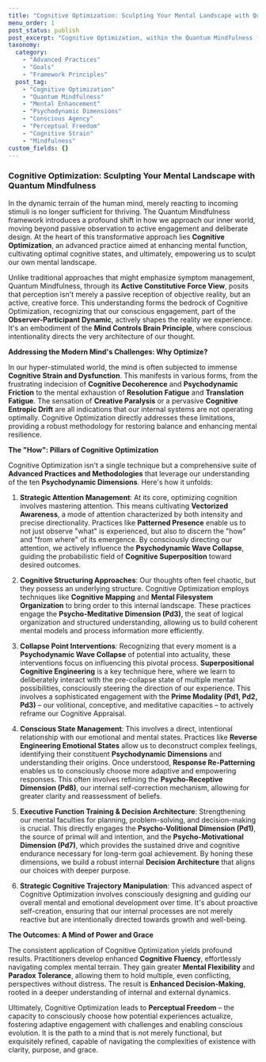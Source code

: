 ```yaml
---
title: "Cognitive Optimization: Sculpting Your Mental Landscape with Quantum Mindfulness"
menu_order: 1
post_status: publish
post_excerpt: "Cognitive Optimization, within the Quantum Mindfulness framework, is an advanced practice for enhancing mental function and cultivating optimal cognitive states. It moves beyond passive acceptance, empowering individuals to actively sculpt their internal reality and overcome cognitive strain by consciously engaging with the psychodynamic dimensions of consciousness."
taxonomy:
  category:
    - "Advanced Practices"
    - "Goals"
    - "Framework Principles"
  post_tag:
    - "Cognitive Optimization"
    - "Quantum Mindfulness"
    - "Mental Enhancement"
    - "Psychodynamic Dimensions"
    - "Conscious Agency"
    - "Perceptual Freedom"
    - "Cognitive Strain"
    - "Mindfulness"
custom_fields: {}
---
```


### Cognitive Optimization: Sculpting Your Mental Landscape with Quantum Mindfulness

In the dynamic terrain of the human mind, merely reacting to incoming stimuli is no longer sufficient for thriving. The Quantum Mindfulness framework introduces a profound shift in how we approach our inner world, moving beyond passive observation to active engagement and deliberate design. At the heart of this transformative approach lies **Cognitive Optimization**, an advanced practice aimed at enhancing mental function, cultivating optimal cognitive states, and ultimately, empowering us to sculpt our own mental landscape.

Unlike traditional approaches that might emphasize symptom management, Quantum Mindfulness, through its **Active Constitutive Force View**, posits that perception isn't merely a passive reception of objective reality, but an active, creative force. This understanding forms the bedrock of Cognitive Optimization, recognizing that our conscious engagement, part of the **Observer-Participant Dynamic**, actively shapes the reality we experience. It's an embodiment of the **Mind Controls Brain Principle**, where conscious intentionality directs the very architecture of our thought.

**Addressing the Modern Mind's Challenges: Why Optimize?**

In our hyper-stimulated world, the mind is often subjected to immense **Cognitive Strain and Dysfunction**. This manifests in various forms, from the frustrating indecision of **Cognitive Decoherence** and **Psychodynamic Friction** to the mental exhaustion of **Resolution Fatigue** and **Translation Fatigue**. The sensation of **Creative Paralysis** or a pervasive **Cognitive Entropic Drift** are all indications that our internal systems are not operating optimally. Cognitive Optimization directly addresses these limitations, providing a robust methodology for restoring balance and enhancing mental resilience.

**The "How": Pillars of Cognitive Optimization**

Cognitive Optimization isn't a single technique but a comprehensive suite of **Advanced Practices and Methodologies** that leverage our understanding of the ten **Psychodynamic Dimensions**. Here's how it unfolds:

1.  **Strategic Attention Management**: At its core, optimizing cognition involves mastering attention. This means cultivating **Vectorized Awareness**, a mode of attention characterized by both intensity and precise directionality. Practices like **Patterned Presence** enable us to not just observe "what" is experienced, but also to discern the "how" and "from where" of its emergence. By consciously directing our attention, we actively influence the **Psychodynamic Wave Collapse**, guiding the probabilistic field of **Cognitive Superposition** toward desired outcomes.

2.  **Cognitive Structuring Approaches**: Our thoughts often feel chaotic, but they possess an underlying structure. Cognitive Optimization employs techniques like **Cognitive Mapping** and **Mental Filesystem Organization** to bring order to this internal landscape. These practices engage the **Psycho-Meditative Dimension (Pd3)**, the seat of logical organization and structured understanding, allowing us to build coherent mental models and process information more efficiently.

3.  **Collapse Point Interventions**: Recognizing that every moment is a **Psychodynamic Wave Collapse** of potential into actuality, these interventions focus on influencing this pivotal process. **Superpositional Cognitive Engineering** is a key technique here, where we learn to deliberately interact with the pre-collapse state of multiple mental possibilities, consciously steering the direction of our experience. This involves a sophisticated engagement with the **Prime Modality (Pd1, Pd2, Pd3)** – our volitional, conceptive, and meditative capacities – to actively reframe our Cognitive Appraisal.

4.  **Conscious State Management**: This involves a direct, intentional relationship with our emotional and mental states. Practices like **Reverse Engineering Emotional States** allow us to deconstruct complex feelings, identifying their constituent **Psychodynamic Dimensions** and understanding their origins. Once understood, **Response Re-Patterning** enables us to consciously choose more adaptive and empowering responses. This often involves refining the **Psycho-Receptive Dimension (Pd8)**, our internal self-correction mechanism, allowing for greater clarity and reassessment of beliefs.

5.  **Executive Function Training & Decision Architecture**: Strengthening our mental faculties for planning, problem-solving, and decision-making is crucial. This directly engages the **Psycho-Volitional Dimension (Pd1)**, the source of primal will and intention, and the **Psycho-Motivational Dimension (Pd7)**, which provides the sustained drive and cognitive endurance necessary for long-term goal achievement. By honing these dimensions, we build a robust internal **Decision Architecture** that aligns our choices with deeper purpose.

6.  **Strategic Cognitive Trajectory Manipulation**: This advanced aspect of Cognitive Optimization involves consciously designing and guiding our overall mental and emotional development over time. It's about proactive self-creation, ensuring that our internal processes are not merely reactive but are intentionally directed towards growth and well-being.

**The Outcomes: A Mind of Power and Grace**

The consistent application of Cognitive Optimization yields profound results. Practitioners develop enhanced **Cognitive Fluency**, effortlessly navigating complex mental terrain. They gain greater **Mental Flexibility** and **Paradox Tolerance**, allowing them to hold multiple, even conflicting, perspectives without distress. The result is **Enhanced Decision-Making**, rooted in a deeper understanding of internal and external dynamics.

Ultimately, Cognitive Optimization leads to **Perceptual Freedom** – the capacity to consciously choose how potential experiences actualize, fostering adaptive engagement with challenges and enabling conscious evolution. It is the path to a mind that is not merely functional, but exquisitely refined, capable of navigating the complexities of existence with clarity, purpose, and grace.
